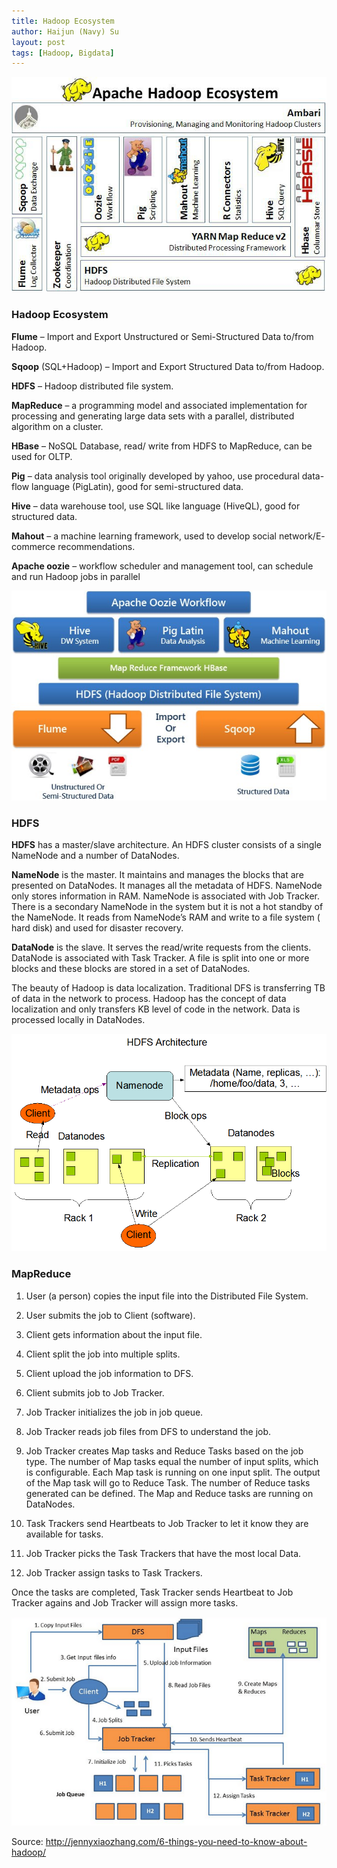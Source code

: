 ```yaml
---
title: Hadoop Ecosystem
author: Haijun (Navy) Su
layout: post
tags: [Hadoop, Bigdata]
---
```


![HadoopEcosystem](/images/ml/HadoopEcosystem.jpg)

### Hadoop Ecosystem
**Flume** – Import and Export Unstructured or Semi-Structured Data to/from Hadoop.

**Sqoop** (SQL+Hadoop) – Import and Export Structured Data to/from Hadoop.

**HDFS** – Hadoop distributed file system.

**MapReduce** – a programming model and associated implementation for processing and generating large data sets with a parallel, distributed algorithm on a cluster.

**HBase** – NoSQL Database, read/ write from HDFS to MapReduce, can be used for OLTP.

**Pig**  – data analysis tool originally developed by yahoo, use procedural data-flow language (PigLatin), good for semi-structured data.

**Hive** – data warehouse tool, use SQL like language (HiveQL), good for structured data.

**Mahout** – a machine learning framework, used to develop social network/E- commerce recommendations.

**Apache oozie** – workflow scheduler and management tool, can schedule and run Hadoop jobs in parallel

![HadoopEcosystem](/images/ml/Hadoop-Eco-System.jpg)

### HDFS

**HDFS** has a master/slave architecture. An HDFS cluster consists of a single NameNode and a number of DataNodes.

**NameNode** is the master. It maintains and manages the blocks that are presented on DataNodes. It manages all the metadata of HDFS. NameNode only stores information in RAM. NameNode is associated with Job Tracker. There is a secondary NameNode in the system but it is not a hot standby of the NameNode. It reads from NameNode’s RAM and write to a file system ( hard disk) and used for disaster recovery.

**DataNode** is the slave. It serves the read/write requests from the clients. DataNode is associated with Task Tracker. A file is split into one or more blocks and these blocks are stored in a set of DataNodes.

The beauty of Hadoop is data localization. Traditional DFS is transferring TB of data in the network to process. Hadoop has the concept of data localization and only transfers KB level of code in the network. Data is processed locally in DataNodes.

![HDFS Architecture](/images/ml/hdfsarchitecture.gif)

### MapReduce

1. User (a person) copies the input file into the Distributed File System.

2. User submits the job to Client (software).

3. Client gets information about the input file.

4. Client split the job into multiple splits.

5. Client upload the job information to DFS.

6. Client submits job to Job Tracker.

7. Job Tracker initializes the job in job queue.

8. Job Tracker reads job files from DFS to understand the job.

9. Job Tracker creates Map tasks and Reduce Tasks based on the job type. The number of Map tasks equal the number of input splits, which is configurable. Each Map task is running on one input split. The output of the Map task will go to Reduce Task. The number of Reduce tasks generated can be defined. The Map and Reduce tasks are running on DataNodes.

10. Task Trackers send Heartbeats to Job Tracker to let it know they are available for tasks.

11. Job Tracker picks the Task Trackers that have the most local Data.

12. Job Tracker assign tasks to Task Trackers.

Once the tasks are completed, Task Tracker sends Heartbeat to Job Tracker agains and Job Tracker will assign more tasks.

![MapReduce](/images/ml/MapReduce.png)

Source: <http://jennyxiaozhang.com/6-things-you-need-to-know-about-hadoop/>
